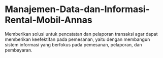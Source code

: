 # Manajemen-Data-dan-Informasi-Rental-Mobil-Annas
Memberikan solusi untuk pencatatan dan pelaporan transaksi agar dapat memberikan keefektifan pada pemesanan, yaitu dengan membangun sistem informasi yang berfokus pada pemesanan, pelaporan, dan pembayaran.
